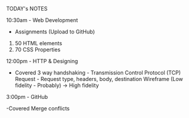 TODAY's NOTES

10:30am - Web Development

- Assignments (Upload to GitHub)
1. 50 HTML elements
2. 70 CSS Properties

12:00pm - HTTP & Designing

- Covered
3 way handshaking - Transmission Control Protocol (TCP)
Request - Request type, headers, body, destination
Wireframe (Low fidelity - Probably) -> High fidelity

3:00pm - GitHub

-Covered
Merge conflicts
